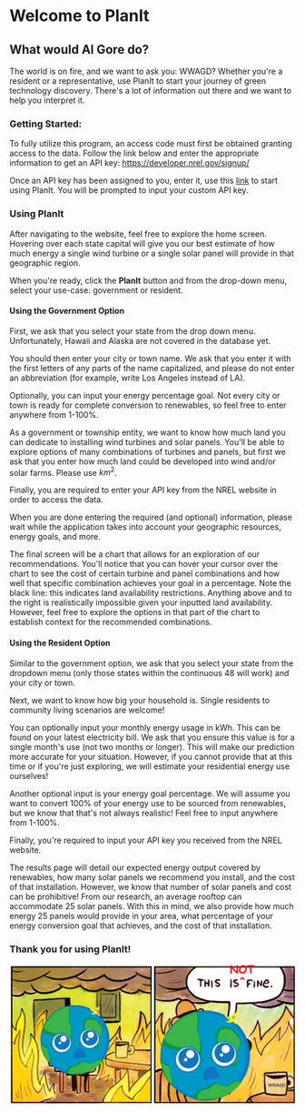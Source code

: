 # Welcome to PlanIt

## What would Al Gore do?

The world is on fire, and we want to ask you: WWAGD? Whether you're a resident or a representative, use PlanIt to start your journey of green technology discovery. There's a lot of information out there and we want to help you interpret it.

### Getting Started:

To fully utilize this program, an access code must first be obtained granting access to the data. Follow the link below and enter the appropriate information to get an API key:
    https://developer.nrel.gov/signup/

Once an API key has been assigned to you, enter it, use this [link](https://planit-project.herokuapp.com/) to start using PlanIt. You will be prompted to input your custom API key.

### Using PlanIt

After navigating to the website, feel free to explore the home screen. Hovering over each state capital will give you our best estimate of how much energy a single wind turbine or a single solar panel will provide in that geographic region.

When you're ready, click the **PlanIt** button and from the drop-down menu, select your use-case: government or resident.

#### Using the Government Option

First, we ask that you select your state from the drop down menu. Unfortunately, Hawaii and Alaska are not covered in the database yet.

You should then enter your city or town name. We ask that you enter it with the first letters of any parts of the name capitalized, and please do not enter an abbreviation (for example, write Los Angeles instead of LA).

Optionally, you can input your energy percentage goal. Not every city or town is ready for complete conversion to renewables, so feel free to enter anywhere from 1-100%.

As a government or township entity, we want to know how much land you can dedicate to installing wind turbines and solar panels. You'll be able to explore options of many combinations of turbines and panels, but first we ask that you enter how much land could be developed into wind and/or solar farms. Please use $km^2$.

Finally, you are required to enter your API key from the NREL website in order to access the data.

When you are done entering the required (and optional) information, please wait while the application takes into account your geographic resources, energy goals, and more.

The final screen will be a chart that allows for an exploration of our recommendations. You'll notice that you can hover your cursor over the chart to see the cost of certain turbine and panel combinations and how well that specific combination achieves your goal in a percentage. Note the black line: this indicates land availability restrictions. Anything above and to the right is realistically impossible given your inputted land availability. However, feel free to explore the options in that part of the chart to establish context for the recommended combinations.

#### Using the Resident Option

Similar to the government option, we ask that you select your state from the dropdown menu (only those states within the continuous 48 will work) and your city or town.

Next, we want to know how big your household is. Single residents to community living scenarios are welcome!

You can optionally input your monthly energy usage in kWh. This can be found on your latest electricity bill. We ask that you ensure this value is for a single month's use (not two months or longer). This will make our prediction more accurate for your situation. However, if you cannot provide that at this time or if you're just exploring, we will estimate your residential energy use ourselves!

Another optional input is your energy goal percentage. We will assume you want to convert 100% of your energy use to be sourced from renewables, but we know that that's not always realistic! Feel free to input anywhere from 1-100%.

Finally, you're required to input your API key you received from the NREL website.

The results page will detail our expected energy output covered by renewables, how many solar panels we recommend you install, and the cost of that installation. However, we know that number of solar panels and cost can be prohibitive! From our research, an average rooftop can accommodate 25 solar panels. With this in mind, we also provide how much energy 25 panels would provide in your area, what percentage of your energy conversion goal that achieves, and the cost of that installation.

### Thank you for using PlanIt!

![Not Okay Meme](https://github.com/awoodwa/PlanIt/blob/master/PlanIt/static/not_okay_meme.PNG)
